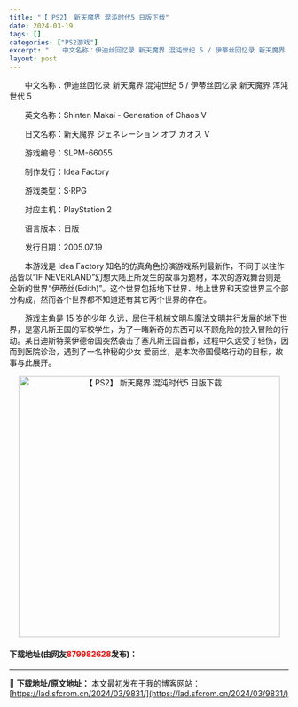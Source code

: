```yaml
---
title: "【 PS2】 新天魔界 混沌时代5 日版下载"
date: 2024-03-19
tags: []
categories: ["PS2游戏"]
excerpt: "　　中文名称：伊迪丝回忆录 新天魔界 混沌世纪 5 / 伊蒂丝回忆录 新天魔界 浑沌世代 5 　　英文名称：Shinten Makai - Generation of Chaos V 　　日文名称：新天魔界 ジェネレーション オブ カオス V 　　游戏编号：SLPM-66055 　　制作发行：Ide&hellip;"
layout: post
---
```


 <p>　　中文名称：伊迪丝回忆录 新天魔界 混沌世纪 5 / 伊蒂丝回忆录 新天魔界 浑沌世代 5</p> <p>　　英文名称：Shinten Makai - Generation of Chaos V</p> <p>　　日文名称：新天魔界 ジェネレーション オブ カオス V</p> <p>　　游戏编号：SLPM-66055</p> <p>　　制作发行：Idea Factory</p> <p>　　游戏类型：S&middot;RPG</p> <p>　　对应主机：PlayStation 2</p> <p>　　语言版本：日版</p> <p>　　发行日期：2005.07.19</p> <p>　　本游戏是 Idea Factory 知名的仿真角色扮演游戏系列最新作，不同于以往作品皆以&ldquo;IF NEVERLAND&rdquo;幻想大陆上所发生的故事为题材，本次的游戏舞台则是全新的世界&ldquo;伊蒂丝(Edith)&rdquo;。这个世界包括地下世界、地上世界和天空世界三个部分构成，然而各个世界都不知道还有其它两个世界的存在。</p> <p>　　游戏主角是 15 岁的少年 久远，居住于机械文明与魔法文明并行发展的地下世界，是塞凡斯王国的军校学生，为了一睹新奇的东西可以不顾危险的投入冒险的行动。某日迪斯特莱伊德帝国突然袭击了塞凡斯王国首都，过程中久远受了轻伤，因而到医院诊治，遇到了一名神秘的少女 爱丽丝，是本次帝国侵略行动的目标，故事与此展开。</p> <p align="center"><img align="" border="0" src="https://lad.sfcrom.cn/wp-content/uploads/2024/03/20240319_65f998d8775f7.jpg" width="471" alt="【 PS2】 新天魔界 混沌时代5 日版下载" /></p> <p><h4>下载地址(由网友<font color="red">879982628</font>发布)：</h4></p> 

---
📖 **下载地址/原文地址：** 本文最初发布于我的博客网站：[https://lad.sfcrom.cn/2024/03/9831/](https://lad.sfcrom.cn/2024/03/9831/)
